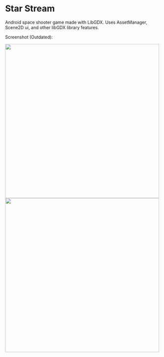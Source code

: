 # Star Stream
Android space shooter game made with LibGDX. Uses AssetManager, Scene2D ui, and other libGDX library features. 

Screenshot (Outdated):

<img src="https://github.com/luoyang9/Shooter/blob/master/screenshot1.png" height="500px" />
<img src="https://github.com/luoyang9/Shooter/blob/master/screenshot2.png" height="500px" />



